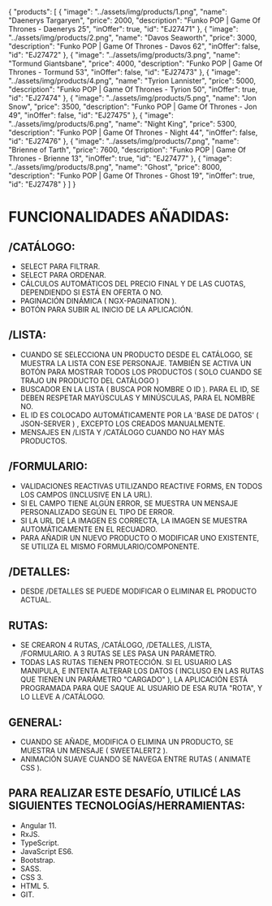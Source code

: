 {
	"products": [
		{
			"image": "../assets/img/products/1.png",
			"name": "Daenerys Targaryen",
			"price": 2000,
      "description": "Funko POP | Game Of Thrones - Daenerys 25",
      "inOffer": true,
      "id": "EJ27471"
		},
    {
			"image": "../assets/img/products/2.png",
			"name": "Davos Seaworth",
			"price": 3000,
      "description": "Funko POP | Game Of Thrones - Davos 62",
      "inOffer": false,
      "id": "EJ27472"
		},
    {
			"image": "../assets/img/products/3.png",
			"name": "Tormund Giantsbane",
			"price": 4000,
      "description": "Funko POP | Game Of Thrones - Tormund 53",
      "inOffer": false,
      "id": "EJ27473"
		},
    {
			"image": "../assets/img/products/4.png",
			"name": "Tyrion Lannister",
			"price": 5000,
      "description": "Funko POP | Game Of Thrones - Tyrion 50",
      "inOffer": true,
      "id": "EJ27474"
		},
    {
			"image": "../assets/img/products/5.png",
			"name": "Jon Snow",
			"price": 3500,
      "description": "Funko POP | Game Of Thrones - Jon 49",
      "inOffer": false,
      "id": "EJ27475"
		},
    {
			"image": "../assets/img/products/6.png",
			"name": "Night King",
			"price": 5300,
      "description": "Funko POP | Game Of Thrones - Night 44",
      "inOffer": false,
      "id": "EJ27476"
		},
    {
			"image": "../assets/img/products/7.png",
			"name": "Brienne of Tarth",
			"price": 7600,
      "description": "Funko POP | Game Of Thrones - Brienne 13",
      "inOffer": true,
      "id": "EJ27477"
		},
    {
			"image": "../assets/img/products/8.png",
			"name": "Ghost",
			"price": 8000,
      "description": "Funko POP | Game Of Thrones - Ghost 19",
      "inOffer": true,
      "id": "EJ27478"
		}
	]
}




# FUNCIONALIDADES AÑADIDAS:

## /CATÁLOGO:
- SELECT PARA FILTRAR.
- SELECT PARA ORDENAR.
- CÁLCULOS AUTOMÁTICOS DEL PRECIO FINAL Y DE LAS CUOTAS, DEPENDIENDO SI ESTÁ EN OFERTA O NO.
- PAGINACIÓN DINÁMICA ( NGX-PAGINATION ).
- BOTÓN PARA SUBIR AL INICIO DE LA APLICACIÓN.

## /LISTA:
- CUANDO SE SELECCIONA UN PRODUCTO DESDE EL CATÁLOGO, SE MUESTRA LA LISTA CON ESE PERSONAJE. TAMBIÉN SE ACTIVA UN BOTÓN PARA MOSTRAR TODOS LOS PRODUCTOS ( SOLO CUANDO SE TRAJO UN PRODUCTO DEL CATÁLOGO )
- BUSCADOR EN LA LISTA ( BUSCA POR NOMBRE O ID ). PARA EL ID, SE DEBEN RESPETAR MAYÚSCULAS Y MINÚSCULAS, PARA EL NOMBRE NO.
- EL ID ES COLOCADO AUTOMÁTICAMENTE POR LA 'BASE DE DATOS' ( JSON-SERVER ) , EXCEPTO LOS CREADOS MANUALMENTE.
- MENSAJES EN /LISTA Y /CATÁLOGO CUANDO NO HAY MÁS PRODUCTOS.

## /FORMULARIO:
- VALIDACIONES REACTIVAS UTILIZANDO REACTIVE FORMS, EN TODOS LOS CAMPOS (INCLUSIVE EN LA URL).
- SI EL CAMPO TIENE ALGÚN ERROR, SE MUESTRA UN MENSAJE PERSONALIZADO SEGÚN EL TIPO DE ERROR.
- SI LA URL DE LA IMAGEN ES CORRECTA, LA IMAGEN SE MUESTRA AUTOMÁTICAMENTE EN EL RECUADRO.
- PARA AÑADIR UN NUEVO PRODUCTO O MODIFICAR UNO EXISTENTE, SE UTILIZA EL MISMO FORMULARIO/COMPONENTE.

## /DETALLES:
- DESDE /DETALLES SE PUEDE MODIFICAR O ELIMINAR EL PRODUCTO ACTUAL.

## RUTAS:
- SE CREARON 4 RUTAS, /CATÁLOGO, /DETALLES, /LISTA, /FORMULARIO. A 3 RUTAS SE LES PASA UN PARÁMETRO.
- TODAS LAS RUTAS TIENEN PROTECCIÓN. SI EL USUARIO LAS MANIPULA, E INTENTA ALTERAR LOS DATOS ( INCLUSO EN LAS RUTAS QUE TIENEN UN PARÁMETRO "CARGADO" ), LA APLICACIÓN ESTÁ PROGRAMADA PARA QUE SAQUE AL USUARIO DE ESA RUTA "ROTA", Y LO LLEVE A /CATÁLOGO.

## GENERAL:
- CUANDO SE AÑADE, MODIFICA O ELIMINA UN PRODUCTO, SE MUESTRA UN MENSAJE ( SWEETALERT2 ).
- ANIMACIÓN SUAVE CUANDO SE NAVEGA ENTRE RUTAS ( ANIMATE CSS ).

## PARA REALIZAR ESTE DESAFÍO, UTILICÉ LAS SIGUIENTES TECNOLOGÍAS/HERRAMIENTAS:
- Angular 11.
- RxJS.
- TypeScript.
- JavaScript ES6.
- Bootstrap.
- SASS.
- CSS 3.
- HTML 5.
- GIT.
